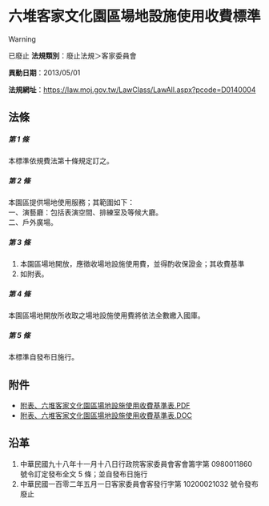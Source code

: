 # 六堆客家文化園區場地設施使用收費標準


> [!WARNING]
> 已廢止
**法規類別**：廢止法規＞客家委員會

**異動日期**：2013/05/01  

**法規網址**：https://law.moj.gov.tw/LawClass/LawAll.aspx?pcode=D0140004



## 法條
##### 第 1 條
本標準依規費法第十條規定訂之。

##### 第 2 條
本園區提供場地使用服務；其範圍如下：  
一、演藝廳：包括表演空間、排練室及等候大廳。  
二、戶外廣場。

##### 第 3 條
1. 本園區場地開放，應徵收場地設施使用費，並得酌收保證金；其收費基準
1. 如附表。

##### 第 4 條
本園區場地開放所收取之場地設施使用費將依法全數繳入國庫。

##### 第 5 條
本標準自發布日施行。
## 附件
* [附表、六堆客家文化園區場地設施使用收費基準表.PDF](https://law.moj.gov.tw/LawClass/LawGetFile.ashx?FileId=0000234695)
* [附表、六堆客家文化園區場地設施使用收費基準表.DOC](https://law.moj.gov.tw/LawClass/LawGetFile.ashx?FileId=0000071808)
## 沿革
1. 中華民國九十八年十一月十八日行政院客家委員會客會籌字第 0980011860 號令訂定發布全文 5  條；並自發布日施行
1. 中華民國一百零二年五月一日客家委員會客發行字第 10200021032  號令發布廢止
